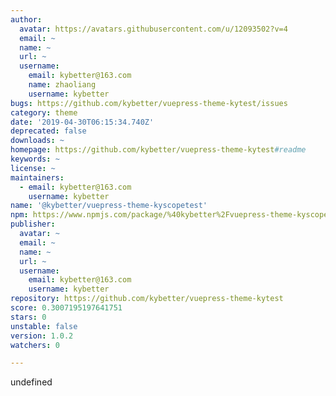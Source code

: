 ```yaml
---
author:
  avatar: https://avatars.githubusercontent.com/u/12093502?v=4
  email: ~
  name: ~
  url: ~
  username:
    email: kybetter@163.com
    name: zhaoliang
    username: kybetter
bugs: https://github.com/kybetter/vuepress-theme-kytest/issues
category: theme
date: '2019-04-30T06:15:34.740Z'
deprecated: false
downloads: ~
homepage: https://github.com/kybetter/vuepress-theme-kytest#readme
keywords: ~
license: ~
maintainers:
  - email: kybetter@163.com
    username: kybetter
name: '@kybetter/vuepress-theme-kyscopetest'
npm: https://www.npmjs.com/package/%40kybetter%2Fvuepress-theme-kyscopetest
publisher:
  avatar: ~
  email: ~
  name: ~
  url: ~
  username:
    email: kybetter@163.com
    username: kybetter
repository: https://github.com/kybetter/vuepress-theme-kytest
score: 0.3007195197641751
stars: 0
unstable: false
version: 1.0.2
watchers: 0

---
```


undefined
